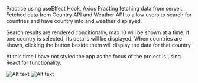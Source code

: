 Practice using useEffect Hook, Axios
Practing fetching data from server. Fetched data from Country API and Weather API to allow users to search for countries and have country info and weather displayed.

Search results are rendered conditionally, max 10 will be shown at a time, if one country is selected, its details will be displayed. 
When countries are shown, clicking the button beside them will display the data for that country

At this time I have not styled the app as the focus of the project is using React for functionality. 

![Alt text](https://i.imgur.com/IRmqcny.png)
![Alt text](https://i.imgur.com/p3XjCUo.png)
